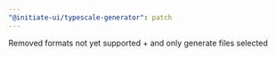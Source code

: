 ```yaml
---
"@initiate-ui/typescale-generator": patch
---
```


Removed formats not yet supported + and only generate files selected

